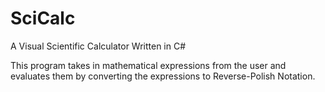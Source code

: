 # SciCalc
A Visual Scientific Calculator Written in C#

This program takes in mathematical expressions from the user and evaluates them by converting 
the expressions to Reverse-Polish Notation.
